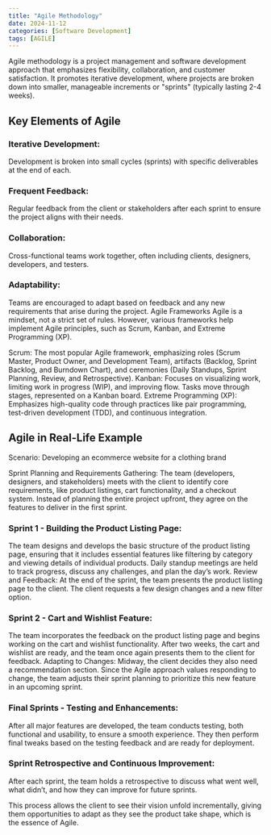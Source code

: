 ```yaml
---
title: "Agile Methodology"
date: 2024-11-12
categories: [Software Development]
tags: [AGILE]
---
```

Agile methodology is a project management and software development approach that emphasizes flexibility, collaboration, and customer satisfaction. It promotes iterative development, where projects are broken down into smaller, manageable increments or "sprints" (typically lasting 2-4 weeks).

## Key Elements of Agile
### Iterative Development:
Development is broken into small cycles (sprints) with specific deliverables at the end of each.
### Frequent Feedback:
Regular feedback from the client or stakeholders after each sprint to ensure the project aligns with their needs.
### Collaboration:
Cross-functional teams work together, often including clients, designers, developers, and testers.
### Adaptability:
Teams are encouraged to adapt based on feedback and any new requirements that arise during the project.
Agile Frameworks
Agile is a mindset, not a strict set of rules. However, various frameworks help implement Agile principles, such as Scrum, Kanban, and Extreme Programming (XP).

Scrum: The most popular Agile framework, emphasizing roles (Scrum Master, Product Owner, and Development Team), artifacts (Backlog, Sprint Backlog, and Burndown Chart), and ceremonies (Daily Standups, Sprint Planning, Review, and Retrospective).
Kanban: Focuses on visualizing work, limiting work in progress (WIP), and improving flow. Tasks move through stages, represented on a Kanban board.
Extreme Programming (XP): Emphasizes high-quality code through practices like pair programming, test-driven development (TDD), and continuous integration.
## Agile in Real-Life Example
Scenario: Developing an ecommerce website for a clothing brand

Sprint Planning and Requirements Gathering: The team (developers, designers, and stakeholders) meets with the client to identify core requirements, like product listings, cart functionality, and a checkout system. Instead of planning the entire project upfront, they agree on the features to deliver in the first sprint.

### Sprint 1 - Building the Product Listing Page:

The team designs and develops the basic structure of the product listing page, ensuring that it includes essential features like filtering by category and viewing details of individual products.
Daily standup meetings are held to track progress, discuss any challenges, and plan the day’s work.
Review and Feedback: At the end of the sprint, the team presents the product listing page to the client. The client requests a few design changes and a new filter option.

### Sprint 2 - Cart and Wishlist Feature:

The team incorporates the feedback on the product listing page and begins working on the cart and wishlist functionality.
After two weeks, the cart and wishlist are ready, and the team once again presents them to the client for feedback.
Adapting to Changes: Midway, the client decides they also need a recommendation section. Since the Agile approach values responding to change, the team adjusts their sprint planning to prioritize this new feature in an upcoming sprint.

### Final Sprints - Testing and Enhancements:

After all major features are developed, the team conducts testing, both functional and usability, to ensure a smooth experience. They then perform final tweaks based on the testing feedback and are ready for deployment.

### Sprint Retrospective and Continuous Improvement:

After each sprint, the team holds a retrospective to discuss what went well, what didn’t, and how they can improve for future sprints.

This process allows the client to see their vision unfold incrementally, giving them opportunities to adapt as they see the product take shape, which is the essence of Agile.
